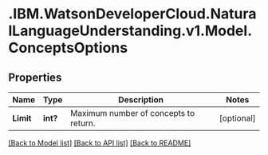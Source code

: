 # .IBM.WatsonDeveloperCloud.NaturalLanguageUnderstanding.v1.Model.ConceptsOptions
## Properties

Name | Type | Description | Notes
------------ | ------------- | ------------- | -------------
**Limit** | **int?** | Maximum number of concepts to return. | [optional] 

[[Back to Model list]](../README.md#documentation-for-models) [[Back to API list]](../README.md#documentation-for-api-endpoints) [[Back to README]](../README.md)

